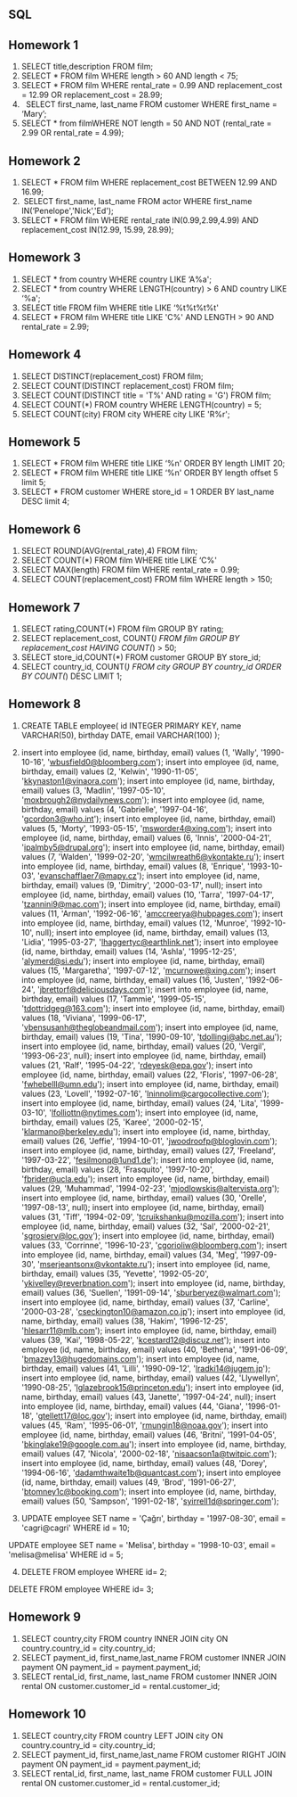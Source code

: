 ## SQL 

## Homework 1 

1) SELECT title,description FROM film; 
2) SELECT * FROM film WHERE length > 60 AND length < 75;  
3) SELECT * FROM film WHERE rental_rate = 0.99 AND replacement_cost = 12.99 OR replacement_cost = 28.99; 
4)   SELECT first_name, last_name FROM customer WHERE first_name = ‘Mary’;  
5) SELECT * from filmWHERE NOT length = 50 AND NOT (rental_rate = 2.99 OR rental_rate = 4.99);

## Homework 2 

1) SELECT * FROM film WHERE replacement_cost BETWEEN 12.99 AND 16.99;
2)  SELECT first_name, last_name FROM actor WHERE first_name IN(‘Penelope','Nick','Ed');
3) SELECT * FROM film WHERE rental_rate IN(0.99,2.99,4.99) AND replacement_cost IN(12.99, 15.99, 28.99);

## Homework 3

1) SELECT * from country WHERE country LIKE ‘A%a';
2) SELECT * from country WHERE LENGTH(country) > 6 AND country LIKE ‘%a';
3) SELECT title FROM film WHERE title LIKE ‘%t%t%t%t'
4) SELECT * FROM film WHERE title LIKE 'C%' AND LENGTH > 90 AND rental_rate = 2.99;

## Homework 4

1) SELECT DISTINCT(replacement_cost) FROM film;
2) SELECT COUNT(DISTINCT replacement_cost) FROM film;
3) SELECT COUNT(DISTINCT title = 'T%' AND rating = 'G') FROM film;
4) SELECT COUNT(*) FROM country WHERE LENGTH(country) = 5;
5) SELECT COUNT(city) FROM city WHERE city LIKE 'R%r';

## Homework 5
1) SELECT * FROM film WHERE title LIKE ‘%n' ORDER BY length LIMIT 20;
2) SELECT * FROM film WHERE title LIKE ‘%n' ORDER BY length offset 5 limit 5;
3) SELECT * FROM customer WHERE store_id = 1 ORDER BY last_name DESC limit 4;

## Homework 6
1) SELECT ROUND(AVG(rental_rate),4) FROM film;
2) SELECT COUNT(*) FROM film WHERE title LIKE ‘C%'
3) SELECT MAX(length) FROM film WHERE rental_rate = 0.99;
4) SELECT COUNT(replacement_cost) FROM film WHERE length > 150;

## Homework 7
1) SELECT rating,COUNT(*) FROM film GROUP BY rating;
2) SELECT replacement_cost, COUNT(*) FROM film GROUP BY replacement_cost  HAVING COUNT(*) > 50;
3) SELECT store_id,COUNT(*) FROM customer GROUP BY store_id;
4) SELECT country_id, COUNT(*) FROM city GROUP BY country_id ORDER BY COUNT(*) DESC LIMIT 1;

## Homework 8

1) CREATE TABLE employee(
	id INTEGER PRIMARY KEY, 
	name VARCHAR(50), 
	birthday DATE, 
	email VARCHAR(100)
);

2) insert into employee (id, name, birthday, email) values (1, 'Wally', '1990-10-16', 'wbusfield0@bloomberg.com');
insert into employee (id, name, birthday, email) values (2, 'Kelwin', '1990-11-05', 'kkynaston1@vinaora.com');
insert into employee (id, name, birthday, email) values (3, 'Madlin', '1997-05-10', 'moxbrough2@nydailynews.com');
insert into employee (id, name, birthday, email) values (4, 'Gabrielle', '1997-04-16', 'gcordon3@who.int');
insert into employee (id, name, birthday, email) values (5, 'Morty', '1993-05-15', 'msworder4@xing.com');
insert into employee (id, name, birthday, email) values (6, 'Innis', '2000-04-21', 'ipalmby5@drupal.org');
insert into employee (id, name, birthday, email) values (7, 'Walden', '1999-02-20', 'wmcilwreath6@vkontakte.ru');
insert into employee (id, name, birthday, email) values (8, 'Enrique', '1993-10-03', 'evanschafflaer7@mapy.cz');
insert into employee (id, name, birthday, email) values (9, 'Dimitry', '2000-03-17', null);
insert into employee (id, name, birthday, email) values (10, 'Tarra', '1997-04-17', 'tzannini9@mac.com');
insert into employee (id, name, birthday, email) values (11, 'Arman', '1992-06-16', 'amccreerya@hubpages.com');
insert into employee (id, name, birthday, email) values (12, 'Munroe', '1992-10-10', null);
insert into employee (id, name, birthday, email) values (13, 'Lidia', '1995-03-27', 'lhaggertyc@earthlink.net');
insert into employee (id, name, birthday, email) values (14, 'Ashla', '1995-12-25', 'alymerd@si.edu');
insert into employee (id, name, birthday, email) values (15, 'Margaretha', '1997-07-12', 'mcurnowe@xing.com');
insert into employee (id, name, birthday, email) values (16, 'Justen', '1992-06-24', 'jbrettorf@deliciousdays.com');
insert into employee (id, name, birthday, email) values (17, 'Tammie', '1999-05-15', 'tdottridgeg@163.com');
insert into employee (id, name, birthday, email) values (18, 'Viviana', '1999-06-17', 'vbensusanh@theglobeandmail.com');
insert into employee (id, name, birthday, email) values (19, 'Tina', '1990-09-10', 'tdollingi@abc.net.au');
insert into employee (id, name, birthday, email) values (20, 'Vergil', '1993-06-23', null);
insert into employee (id, name, birthday, email) values (21, 'Ralf', '1995-04-22', 'rdeyesk@epa.gov');
insert into employee (id, name, birthday, email) values (22, 'Floris', '1997-06-28', 'fwhebelll@umn.edu');
insert into employee (id, name, birthday, email) values (23, 'Lovell', '1992-07-16', 'lninnolim@cargocollective.com');
insert into employee (id, name, birthday, email) values (24, 'Lita', '1999-03-10', 'lfolliottn@nytimes.com');
insert into employee (id, name, birthday, email) values (25, 'Karee', '2000-02-15', 'klarmano@berkeley.edu');
insert into employee (id, name, birthday, email) values (26, 'Jeffie', '1994-10-01', 'jwoodroofp@bloglovin.com');
insert into employee (id, name, birthday, email) values (27, 'Freeland', '1997-03-22', 'fesilmonq@1und1.de');
insert into employee (id, name, birthday, email) values (28, 'Frasquito', '1997-10-20', 'fbrider@ucla.edu');
insert into employee (id, name, birthday, email) values (29, 'Muhammad', '1994-02-23', 'mjodlowskis@altervista.org');
insert into employee (id, name, birthday, email) values (30, 'Orelle', '1997-08-13', null);
insert into employee (id, name, birthday, email) values (31, 'Tiff', '1994-02-09', 'tcruikshanku@mozilla.com');
insert into employee (id, name, birthday, email) values (32, 'Sal', '2000-02-21', 'sgrosierv@loc.gov');
insert into employee (id, name, birthday, email) values (33, 'Corrinne', '1996-10-23', 'cgorioliw@bloomberg.com');
insert into employee (id, name, birthday, email) values (34, 'Meg', '1997-09-30', 'mserjeantsonx@vkontakte.ru');
insert into employee (id, name, birthday, email) values (35, 'Yevette', '1992-05-20', 'ykivelley@reverbnation.com');
insert into employee (id, name, birthday, email) values (36, 'Suellen', '1991-09-14', 'sburberyez@walmart.com');
insert into employee (id, name, birthday, email) values (37, 'Carline', '2000-03-28', 'cseckington10@amazon.co.jp');
insert into employee (id, name, birthday, email) values (38, 'Hakim', '1996-12-25', 'hlesarr11@mlb.com');
insert into employee (id, name, birthday, email) values (39, 'Kai', '1998-05-22', 'kcestard12@discuz.net');
insert into employee (id, name, birthday, email) values (40, 'Bethena', '1991-06-09', 'bmazey13@hugedomains.com');
insert into employee (id, name, birthday, email) values (41, 'Lilli', '1990-09-12', 'lradki14@jugem.jp');
insert into employee (id, name, birthday, email) values (42, 'Llywellyn', '1990-08-25', 'lglazebrook15@princeton.edu');
insert into employee (id, name, birthday, email) values (43, 'Janette', '1997-04-24', null);
insert into employee (id, name, birthday, email) values (44, 'Giana', '1996-01-18', 'gtellett17@loc.gov');
insert into employee (id, name, birthday, email) values (45, 'Ram', '1995-06-01', 'rmungin18@noaa.gov');
insert into employee (id, name, birthday, email) values (46, 'Britni', '1991-04-05', 'bkinglake19@google.com.au');
insert into employee (id, name, birthday, email) values (47, 'Nicola', '2000-02-18', 'nisaacson1a@twitpic.com');
insert into employee (id, name, birthday, email) values (48, 'Dorey', '1994-06-16', 'dadamthwaite1b@quantcast.com');
insert into employee (id, name, birthday, email) values (49, 'Brod', '1991-06-27', 'btomney1c@booking.com');
insert into employee (id, name, birthday, email) values (50, 'Sampson', '1991-02-18', 'syirrell1d@springer.com');
  

3) UPDATE employee
SET name = 'Çağrı',
	birthday = '1997-08-30',
	email = 'cagri@cagri'
WHERE id = 10;

UPDATE employee
SET name = 'Melisa',
	birthday = '1998-10-03',
	email = 'melisa@melisa'
WHERE id = 5;	

4) DELETE FROM employee
WHERE id= 2;

DELETE FROM employee
WHERE id= 3;

## Homework 9

1) SELECT country,city FROM country INNER JOIN city ON country.country_id = city.country_id;
2) SELECT payment_id, first_name,last_name FROM customer INNER JOIN payment ON payment_id = payment.payment_id;
3) SELECT rental_id, first_name, last_name FROM customer INNER JOIN rental ON customer.customer_id = rental.customer_id;

## Homework 10

1) SELECT country,city FROM country LEFT JOIN city ON country.country_id = city.country_id;
2) SELECT payment_id, first_name,last_name FROM customer  RIGHT JOIN payment ON payment_id = payment.payment_id;
3) SELECT rental_id, first_name, last_name FROM customer  FULL JOIN rental ON customer.customer_id = rental.customer_id;
